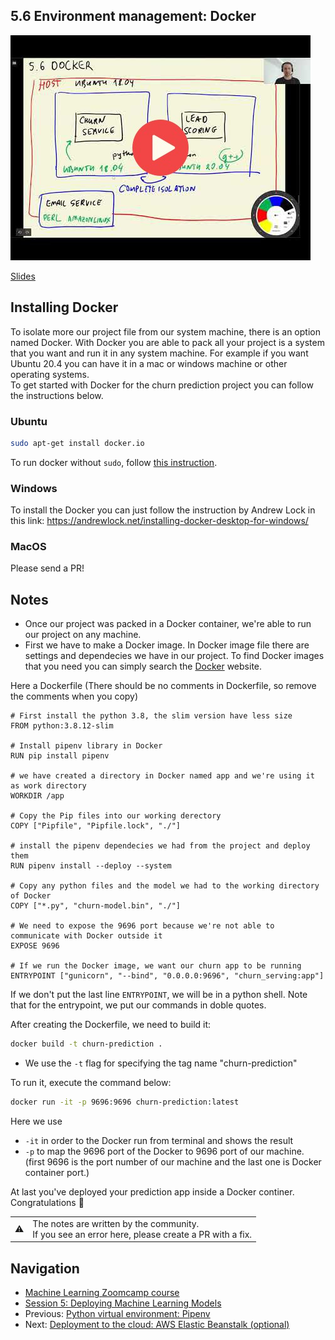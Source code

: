 ## 5.6 Environment management: Docker

<a href="https://www.youtube.com/watch?v=wAtyYZ6zvAs&list=PL3MmuxUbc_hIhxl5Ji8t4O6lPAOpHaCLR"><img src="images/thumbnail-5-06.jpg"></a>

[Slides](https://www.slideshare.net/AlexeyGrigorev/ml-zoomcamp-5-model-deployment)


## Installing Docker
To isolate more our project file from our system machine, there is an option named Docker. With Docker you are able to pack all your project is a system that you want and run it in any system machine. For example if you want Ubuntu 20.4 you can have it in a mac or windows machine or other operating systems. <br>
To get started with Docker for the churn prediction project you can follow the instructions below.

### Ubuntu 

```bash
sudo apt-get install docker.io
```

To run docker without `sudo`, follow [this instruction](https://docs.docker.com/engine/install/linux-postinstall/).

### Windows

To install the Docker you can just follow the instruction by Andrew Lock in this link: https://andrewlock.net/installing-docker-desktop-for-windows/

### MacOS

Please send a PR!


## Notes

- Once our project was packed in a Docker container, we're able to run our project on any machine.
- First we have to make a Docker image. In Docker image file there are settings and dependecies we have in our project. To find Docker images that you need you can simply search the [Docker](https://hub.docker.com/search?type=image) website.

Here a Dockerfile (There should be no comments in Dockerfile, so remove the comments when you copy)

```docker
# First install the python 3.8, the slim version have less size
FROM python:3.8.12-slim

# Install pipenv library in Docker 
RUN pip install pipenv

# we have created a directory in Docker named app and we're using it as work directory 
WORKDIR /app                                                                

# Copy the Pip files into our working derectory 
COPY ["Pipfile", "Pipfile.lock", "./"]

# install the pipenv dependecies we had from the project and deploy them 
RUN pipenv install --deploy --system

# Copy any python files and the model we had to the working directory of Docker 
COPY ["*.py", "churn-model.bin", "./"]

# We need to expose the 9696 port because we're not able to communicate with Docker outside it
EXPOSE 9696

# If we run the Docker image, we want our churn app to be running
ENTRYPOINT ["gunicorn", "--bind", "0.0.0.0:9696", "churn_serving:app"]
```

If we don't put the last line `ENTRYPOINT`, we will be in a python shell.
Note that for the entrypoint, we put our commands in doble quotes.

After creating the Dockerfile, we need to build it:

```bash
docker build -t churn-prediction .
```

- We use the `-t` flag for specifying the tag name "churn-prediction"

To run it,  execute the command below:

```bash
docker run -it -p 9696:9696 churn-prediction:latest
```

Here we use 

- `-it` in order to the Docker run from terminal and shows the result
- `-p` to map the 9696 port of the Docker to 9696 port of our machine. (first 9696 is the port number of our machine and the last one is Docker container port.)


At last you've deployed your prediction app inside a Docker continer. Congratulations 🥳



<table>
   <tr>
      <td>⚠️</td>
      <td>
         The notes are written by the community. <br>
         If you see an error here, please create a PR with a fix.
      </td>
   </tr>
</table>


## Navigation

* [Machine Learning Zoomcamp course](../)
* [Session 5: Deploying Machine Learning Models](./)
* Previous: [Python virtual environment: Pipenv](05-pipenv.md)
* Next: [Deployment to the cloud: AWS Elastic Beanstalk (optional)](07-aws-eb.md)
